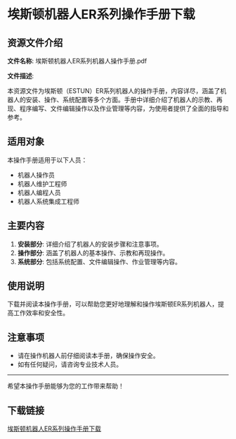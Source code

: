 # 埃斯顿机器人ER系列操作手册下载

## 资源文件介绍

**文件名称**: 埃斯顿机器人ER系列机器人操作手册.pdf

**文件描述**:

本资源文件为埃斯顿（ESTUN）ER系列机器人的操作手册，内容详尽，涵盖了机器人的安装、操作、系统配置等多个方面。手册中详细介绍了机器人的示教、再现、程序编写、文件编辑操作以及作业管理等内容，为使用者提供了全面的指导和参考。

## 适用对象

本操作手册适用于以下人员：

- 机器人操作员
- 机器人维护工程师
- 机器人编程人员
- 机器人系统集成工程师

## 主要内容

1. **安装部分**: 详细介绍了机器人的安装步骤和注意事项。
2. **操作部分**: 涵盖了机器人的基本操作、示教和再现操作。
3. **系统部分**: 包括系统配置、文件编辑操作、作业管理等内容。

## 使用说明

下载并阅读本操作手册，可以帮助您更好地理解和操作埃斯顿ER系列机器人，提高工作效率和安全性。

## 注意事项

- 请在操作机器人前仔细阅读本手册，确保操作安全。
- 如有任何疑问，请咨询专业技术人员。

---

希望本操作手册能够为您的工作带来帮助！

## 下载链接

[埃斯顿机器人ER系列操作手册下载](https://pan.quark.cn/s/3c43cee6cde8)